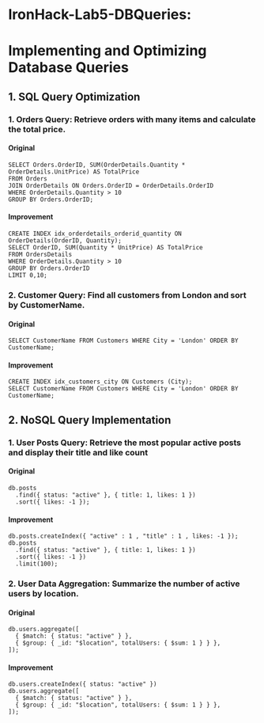 # IronHack-Lab5-DBQueries: 
# Implementing and Optimizing Database Queries

## 1. SQL Query Optimization
### 1. Orders Query: Retrieve orders with many items and calculate the total price.

#### Original
```
SELECT Orders.OrderID, SUM(OrderDetails.Quantity * OrderDetails.UnitPrice) AS TotalPrice
FROM Orders
JOIN OrderDetails ON Orders.OrderID = OrderDetails.OrderID
WHERE OrderDetails.Quantity > 10
GROUP BY Orders.OrderID;
```
#### Improvement 
```
CREATE INDEX idx_orderdetails_orderid_quantity ON OrderDetails(OrderID, Quantity);
SELECT OrderID, SUM(Quantity * UnitPrice) AS TotalPrice
FROM OrdersDetails
WHERE OrderDetails.Quantity > 10
GROUP BY Orders.OrderID
LIMIT 0,10;
```

### 2. Customer Query: Find all customers from London and sort by CustomerName.

#### Original
```
SELECT CustomerName FROM Customers WHERE City = 'London' ORDER BY CustomerName;
```

#### Improvement 
```
CREATE INDEX idx_customers_city ON Customers (City);
SELECT CustomerName FROM Customers WHERE City = 'London' ORDER BY CustomerName;
```

## 2. NoSQL Query Implementation

### 1. User Posts Query: Retrieve the most popular active posts and display their title and like count
#### Original
```
db.posts
  .find({ status: "active" }, { title: 1, likes: 1 })
  .sort({ likes: -1 });
```

#### Improvement 
```
db.posts.createIndex({ "active" : 1 , "title" : 1 , likes: -1 });
db.posts
  .find({ status: "active" }, { title: 1, likes: 1 })
  .sort({ likes: -1 })
  .limit(100);
```

### 2. User Data Aggregation: Summarize the number of active users by location.
#### Original
```
db.users.aggregate([
  { $match: { status: "active" } },
  { $group: { _id: "$location", totalUsers: { $sum: 1 } } },
]);
```

#### Improvement 
```
db.users.createIndex({ status: "active" })
db.users.aggregate([
  { $match: { status: "active" } },
  { $group: { _id: "$location", totalUsers: { $sum: 1 } } },
]);
```
